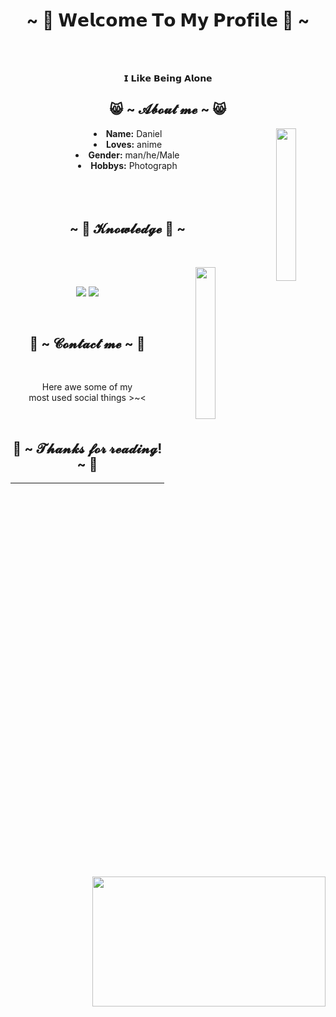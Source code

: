 <body>
  <center>
<h1 align="center">~ 🥰 𝗪𝗲𝗹𝗰𝗼𝗺𝗲 𝗧𝗼 𝗠𝘆 𝗣𝗿𝗼𝗳𝗶𝗹𝗲 🥰 ~</h1>
<br>
<div align="center">
<!-- <a href="https://discord.com/users/1216200643128328294" > -->
<!--   <a href="https://egirl.ing/"> -->
<!--    <img src="https://lanyard.kyrie25.me/api/1216200643128328294"/> -->
  </a>
    <br>
  <p>𝗜 𝗟𝗶𝗸𝗲 𝗕𝗲𝗶𝗻𝗴 𝗔𝗹𝗼𝗻𝗲</p>
<!-- <p><a href="https://www.youtube.com/watch?v=CFlhlZbeKgE">- 𝒯𝐸𝒦𝒦𝒩𝒪 𝒯𝑅𝒜𝐼𝒩 - 𝐸𝓁𝑒𝒸𝓉𝓇𝒾𝒸 𝒞𝒶𝓁𝓁𝒷𝑜𝓎</a><p> -->
  
</div>
    <div align="center">
<!-- <img src="https://i.imgur.com/jx17oHT.gif"> -->
      </div>
<div>
<h2 align="center"> 😸 ~ 𝓐𝓫𝓸𝓾𝓽 𝓶𝓮 ~ 😸 </h2>
  <div align="center">
<img src="https://i.imgur.com/K9LttV2.gif" align="right" width="25%">
  </div>
<li>
 <b>Name:</b> Daniel</li>
<li>
<b>Loves:</b> anime
</li>
<li>
<b>Gender:</b> man/he/Male
</li>
<li>
<b>Hobbys:</b> Photograph
</li>
<br><br><br>
</div>
<div>
<h2 align="center">            ~ 📇 𝓚𝓷𝓸𝔀𝓵𝓮𝓭𝓰𝓮 📇 ~</h2>
 <br>
<p>
  <div align="center">
<img src="https://i.pinimg.com/originals/8d/4b/77/8d4b77c44b7a68c0fd609411e2c0ec3c.gif" align="right" width="25%">
  </div>
</div>
<div>
  <br>
<p align="center"><img src="https://img.shields.io/badge/html5%20-%23E34F26.svg?&style=for-the-badge&logo=html5&logoColor=white"/> <img src="https://img.shields.io/badge/css3%20-%231572B6.svg?&style=for-the-badge&logo=css3&logoColor=white"/><br>
</p>
<br>
<h2 align="center">           📝 ~ 𝓒𝓸𝓷𝓽𝓪𝓬𝓽 𝓶𝓮 ~ 📝</h2>
  <div align="center">
<img src="https://i.imgur.com/KXx0cCx.gif" align="right" width="373.5px" height="208.5px">
  </div>
<br>
<p align="center">Here awe some of my <br>
most used social things >~<</p>
<!-- <p align="center"><a href="https://www.youtube.com/channel/UCEygoqHR8macLLH_79ngdUg" target="_blank"><img src="https://img.shields.io/badge/YoriLloyd%20-%231DA1F2.svg?&style=for-the-badge&logo=Youtube&logoColor=white"/></a></p> -->
</div>
<br>
<div>
<h2 align="center">💖 ~ 𝓣𝓱𝓪𝓷𝓴𝓼 𝓯𝓸𝓻 𝓻𝓮𝓪𝓭𝓲𝓷𝓰! ~ 💖</h2>
<div align="center">
<!-- <img src="https://i.imgur.com/tzYKRfd.gif"> -->
</div>
<hr>
</div>
</div>
    </center>
</body>
